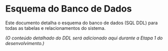 # Esquema do Banco de Dados

Este documento detalha o esquema do banco de dados (SQL DDL) para todas as tabelas e relacionamentos do sistema.

_(O conteúdo detalhado do DDL será adicionado aqui durante a Etapa 1 do desenvolvimento.)_
